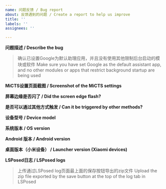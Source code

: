 ```yaml
---
name: 问题反馈 / Bug report
about: 反馈遇到的问题 / Create a report to help us improve
title: ''
labels: ''
assignees: ''

---
```


**问题描述 / Describe the bug**
> 确认已设置Google为默认助理应用，并且没有使用其他限制后台启动的模块或软件
> Make sure you have set Google as the default assistant app, and no other modules or apps that restrict background startup are being used


**MiCTS设置页面截图 / Screenshot of the MiCTS settings**


**屏幕边缘是否闪了 / Did the screen edge flash?**


**是否可以通过其他方式触发 / Can it be triggered by other methods?**


**设备型号 / Device model**


**系统版本 / OS version**


**Android 版本 / Android version**


**桌面版本（小米设备） / Launcher version (Xiaomi devices)**


**LSPosed日志 / LSPosed logs**
> 上传通过LSPosed log页面最上面的保存按钮导出的zip文件
> Upload the zip file exported by the save button at the top of the log tab in LSPosed
